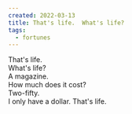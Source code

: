 ```yaml
---
created: 2022-03-13
title: That's life.  What's life? 
tags:
  - fortunes
---
```


That's life.         
What's life?   
A magazine.        
How much does it cost?   
Two-fifty.         
I only have a dollar.
That's life.  

